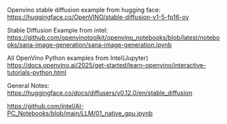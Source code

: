 
Openvino stable diffusion example from hugging face:
https://huggingface.co/OpenVINO/stable-diffusion-v1-5-fp16-ov


Stable Diffusion Example from intel:
https://github.com/openvinotoolkit/openvino_notebooks/blob/latest/notebooks/sana-image-generation/sana-image-generation.ipynb


All OpenVino Python examples from Intel(Jupyter)
https://docs.openvino.ai/2025/get-started/learn-openvino/interactive-tutorials-python.html



General Notes:
https://huggingface.co/docs/diffusers/v0.12.0/en/stable_diffusion


https://github.com/intel/AI-PC_Notebooks/blob/main/LLM/01_native_gpu.ipynb
